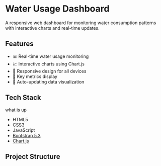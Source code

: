 # Water Usage Dashboard

A responsive web dashboard for monitoring water consumption patterns with interactive charts and real-time updates.

## Features

- 📊 Real-time water usage monitoring
- 📈 Interactive charts using Chart.js
- 📱 Responsive design for all devices
- 🎯 Key metrics display
- 🔄 Auto-updating data visualization

## Tech Stack
what is up
- HTML5
- CSS3
- JavaScript
- [Bootstrap 5.3](https://getbootstrap.com/)
- [Chart.js](https://www.chartjs.org/)

## Project Structure
